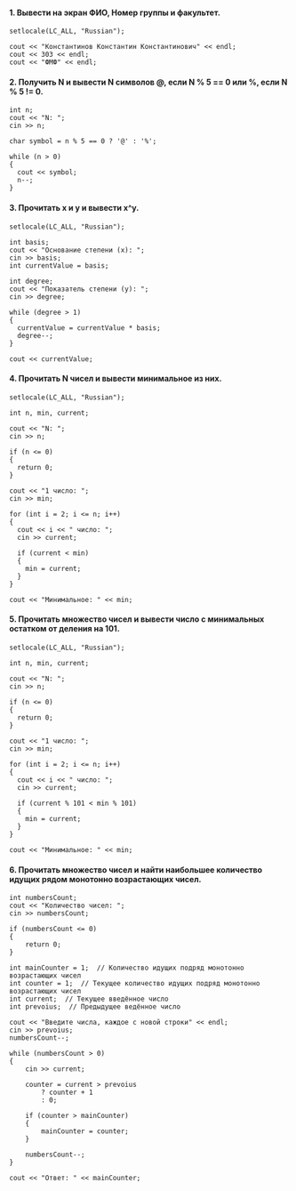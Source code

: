 #### 1. Вывести на экран ФИО, Номер группы и факультет.
```
setlocale(LC_ALL, "Russian");

cout << "Константинов Константин Константинович" << endl;
cout << 303 << endl;
cout << "ФМФ" << endl;
```

#### 2. Получить N и вывести N символов @, если N % 5 == 0 или %, если N % 5 != 0.
```
int n;
cout << "N: ";
cin >> n;

char symbol = n % 5 == 0 ? '@' : '%';

while (n > 0)
{
  cout << symbol;
  n--;
}
```

#### 3. Прочитать x и y и вывести x^y.
```
setlocale(LC_ALL, "Russian");

int basis;
cout << "Основание степени (x): ";
cin >> basis;
int currentValue = basis;

int degree;
cout << "Показатель степени (y): ";
cin >> degree;

while (degree > 1)
{
  currentValue = currentValue * basis;
  degree--;
}

cout << currentValue;
```

#### 4. Прочитать N чисел и вывести минимальное из них.
```
setlocale(LC_ALL, "Russian");

int n, min, current;

cout << "N: ";
cin >> n;

if (n <= 0)
{
  return 0;
}

cout << "1 число: ";
cin >> min;

for (int i = 2; i <= n; i++)
{
  cout << i << " число: ";
  cin >> current;

  if (current < min)
  {
    min = current;
  }
}

cout << "Минимальное: " << min;
```

#### 5. Прочитать множество чисел и вывести число с минимальных остатком от деления на 101.
```
setlocale(LC_ALL, "Russian");

int n, min, current;

cout << "N: ";
cin >> n;

if (n <= 0)
{
  return 0;
}

cout << "1 число: ";
cin >> min;

for (int i = 2; i <= n; i++)
{
  cout << i << " число: ";
  cin >> current;

  if (current % 101 < min % 101)
  {
    min = current;
  }
}

cout << "Минимальное: " << min;
```

#### 6. Прочитать множество чисел и найти наибольшее количество идущих рядом монотонно возрастающих чисел.
```
int numbersCount;
cout << "Количество чисел: ";
cin >> numbersCount;

if (numbersCount <= 0)
{
    return 0;
}

int mainCounter = 1;  // Количество идущих подряд монотонно возрастающих чисел
int counter = 1;  // Текущее количество идущих подряд монотонно возрастающих чисел
int current;  // Текущее введённое число
int prevoius;  // Предыдущее ведённое число

cout << "Введите числа, каждое с новой строки" << endl;
cin >> prevoius;
numbersCount--;

while (numbersCount > 0)
{
    cin >> current;

    counter = current > prevoius
        ? counter + 1
        : 0;

    if (counter > mainCounter)
    {
        mainCounter = counter;
    }

    numbersCount--;
}

cout << "Ответ: " << mainCounter;
```
